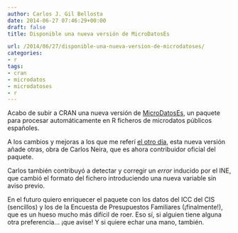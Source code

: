 ```yaml
---
author: Carlos J. Gil Bellosta
date: 2014-06-27 07:46:29+00:00
draft: false
title: Disponible una nueva versión de MicroDatosEs

url: /2014/06/27/disponible-una-nueva-version-de-microdatoses/
categories:
- r
tags:
- cran
- microdatos
- microdatoses
- r
---
```


Acabo de subir a CRAN una nueva versión de [MicroDatosEs](http://cran.r-project.org/web/packages/MicroDatosEs/index.html), un paquete para procesar automáticamente en R ficheros de microdatos públicos españoles.

A los cambios y mejoras a los que me referí [el otro día](http://www.datanalytics.com/2014/05/14/nueva-version-de-microdatoses-heroes-villanos-y-mejoras/), esta nueva versión añade otras, obra de Carlos Neira, que es ahora contribuidor oficial del paquete.

Carlos también contribuyó a detectar y corregir un _error_ inducido por el INE, que cambió el formato del fichero introduciendo una nueva variable sin aviso previo.

En el futuro quiero enriquecer el paquete con los datos del ICC del CIS (sencillos) y los de la Encuesta de Presupuestos Familiares (¡finalmente!), que es un hueso mucho más difícil de roer. Eso sí, si alguien tiene alguna otra preferencia... ¡que avise! Y si quiere echar una mano, también.
